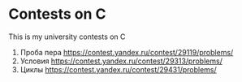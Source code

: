 # Contests on C
This is my university contests on C

01. Проба пера https://contest.yandex.ru/contest/29119/problems/
02. Условия https://contest.yandex.ru/contest/29313/problems/
03. Циклы https://contest.yandex.ru/contest/29431/problems/
